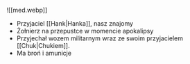 ![[med.webp]]

- Przyjaciel [[Hank|Hanka]], nasz znajomy
- Żołnierz na przepustce w momencie apokalipsy
- Przyjechał wozem militarnym wraz ze swoim przyjacielem [[Chuk|Chukiem]].
- Ma broń i amunicje